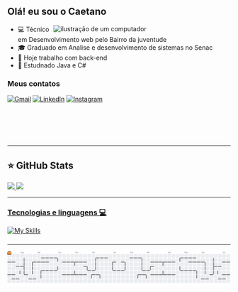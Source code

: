 ## Olá! eu sou o Caetano

<img src="https://raw.githubusercontent.com/MicaelliMedeiros/micaellimedeiros/master/image/computer-illustration.png" alt="ilustração de um computador" min-width="400px" max-width="400px" width="400px" align="right">

- 💻 Técnico em Desenvolvimento web pelo Bairro da juventude
- 🎓 Graduado em Analise e desenvolvimento de sistemas no Senac
- 🔭 Hoje trabalho com back-end
- 🌱 Estudnado Java e C#

### Meus contatos
<p align="left">
  <a href="https://mail.google.com/mail/?view=cm&fs=1&to=caetanogabriel2401@gmail.com" title="Gmail">
  <img src="https://img.shields.io/badge/-Gmail-FF0000?style=flat-square&labelColor=FF0000&logo=gmail&logoColor=white&link=LINK-DO-SEU-GMAIL" alt="Gmail"/></a>
  <a href="https://www.linkedin.com/in/gabriel-caetano-sim%C3%A3o-4ba496251/" title="LinkedIn">
  <img src="https://img.shields.io/badge/-Linkedin-0e76a8?style=flat-square&logo=Linkedin&logoColor=white&link=LINK-DO-SEU-LINKEDIN" alt="LinkedIn"/></a>
  <a href="https://instagram.com/caetanoldk" title="Instagram" target="_blank">
  <img src="https://img.shields.io/badge/-Instagram-DF0174?style=flat-square&labelColor=DF0174&logo=instagram&logoColor=white" alt="Instagram"/>
</a>
</p>
<br>
<br>
<br>
<br>



---
## ⭐ GitHub Stats
<a href="https://github.com/Caetano05">
  <img height="180em" src="https://github-readme-stats.vercel.app/api?username=Caetano05&show_icons=true&theme=radical&include_all_commits=true&count_private=true"/>
  <img height="180em" src="https://github-readme-stats.vercel.app/api/top-langs/?username=Caetano05&layout=compact&langs_count=6&theme=radical"/>

---

### Tecnologias e linguagens 💻
![My Skills](https://skillicons.dev/icons?i=java,js,html,css,spring,react,postgres,vscode,idea,postman)

###
---

<picture>
  <source media="(prefers-color-scheme: dark)" srcset="https://raw.githubusercontent.com/Caetano05/Caetano05/output/pacman-contribution-graph-dark.svg">
  <source media="(prefers-color-scheme: light)" srcset="https://raw.githubusercontent.com/Caetano05/Caetano05/output/pacman-contribution-graph.svg">
  <img alt="pacman contribution graph" src="https://raw.githubusercontent.com/Caetano05/Caetano05/output/pacman-contribution-graph.svg">
</picture>



